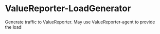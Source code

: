 # ValueReporter-LoadGenerator
Generate traffic to ValueReporter. May use ValueReporter-agent to provide the load

